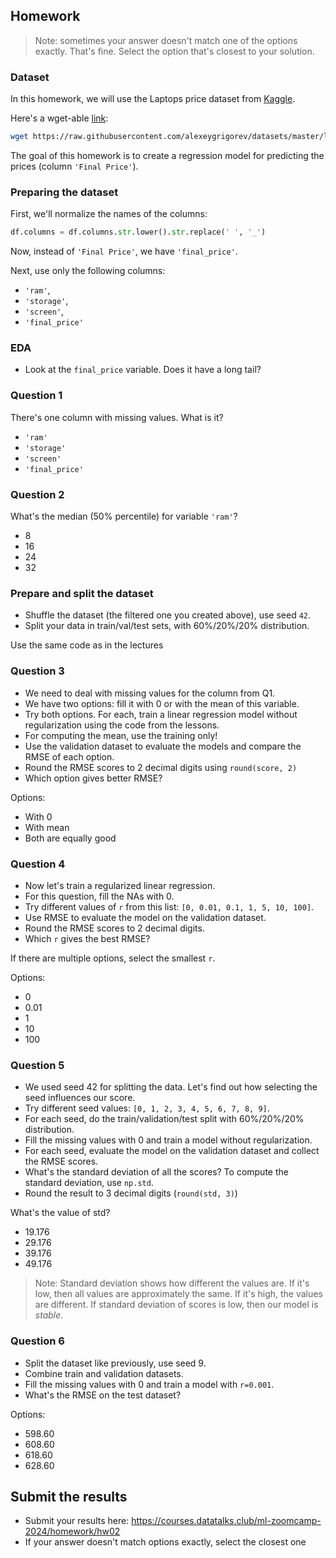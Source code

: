 ## Homework

> Note: sometimes your answer doesn't match one of 
> the options exactly. That's fine. 
> Select the option that's closest to your solution.


### Dataset

In this homework, we will use the Laptops price dataset from [Kaggle](https://www.kaggle.com/datasets/juanmerinobermejo/laptops-price-dataset).

Here's a wget-able [link](https://raw.githubusercontent.com/alexeygrigorev/datasets/master/laptops.csv):

```bash
wget https://raw.githubusercontent.com/alexeygrigorev/datasets/master/laptops.csv
```

The goal of this homework is to create a regression model for predicting the prices (column `'Final Price'`).

### Preparing the dataset 

First, we'll normalize the names of the columns:

```python
df.columns = df.columns.str.lower().str.replace(' ', '_')
```

Now, instead of `'Final Price'`, we have `'final_price'`.

Next, use only the following columns:

* `'ram'`,
* `'storage'`,
* `'screen'`,
* `'final_price'`

### EDA

* Look at the `final_price` variable. Does it have a long tail? 



### Question 1

There's one column with missing values. What is it?

* `'ram'`
* `'storage'`
* `'screen'`
* `'final_price'`


### Question 2

What's the median (50% percentile) for variable `'ram'`?

- 8
- 16
- 24
- 32

### Prepare and split the dataset

* Shuffle the dataset (the filtered one you created above), use seed `42`.
* Split your data in train/val/test sets, with 60%/20%/20% distribution.

Use the same code as in the lectures


### Question 3

* We need to deal with missing values for the column from Q1.
* We have two options: fill it with 0 or with the mean of this variable.
* Try both options. For each, train a linear regression model without regularization using the code from the lessons.
* For computing the mean, use the training only!
* Use the validation dataset to evaluate the models and compare the RMSE of each option.
* Round the RMSE scores to 2 decimal digits using `round(score, 2)`
* Which option gives better RMSE?

Options:

- With 0
- With mean
- Both are equally good


### Question 4

* Now let's train a regularized linear regression.
* For this question, fill the NAs with 0. 
* Try different values of `r` from this list: `[0, 0.01, 0.1, 1, 5, 10, 100]`.
* Use RMSE to evaluate the model on the validation dataset.
* Round the RMSE scores to 2 decimal digits.
* Which `r` gives the best RMSE?

If there are multiple options, select the smallest `r`.

Options:

- 0
- 0.01
- 1
- 10
- 100


### Question 5 

* We used seed 42 for splitting the data. Let's find out how selecting the seed influences our score.
* Try different seed values: `[0, 1, 2, 3, 4, 5, 6, 7, 8, 9]`.
* For each seed, do the train/validation/test split with 60%/20%/20% distribution.
* Fill the missing values with 0 and train a model without regularization.
* For each seed, evaluate the model on the validation dataset and collect the RMSE scores. 
* What's the standard deviation of all the scores? To compute the standard deviation, use `np.std`.
* Round the result to 3 decimal digits (`round(std, 3)`)

What's the value of std?

- 19.176
- 29.176
- 39.176
- 49.176

> Note: Standard deviation shows how different the values are.
> If it's low, then all values are approximately the same.
> If it's high, the values are different. 
> If standard deviation of scores is low, then our model is *stable*.


### Question 6

* Split the dataset like previously, use seed 9.
* Combine train and validation datasets.
* Fill the missing values with 0 and train a model with `r=0.001`. 
* What's the RMSE on the test dataset?

Options:

- 598.60
- 608.60
- 618.60
- 628.60

## Submit the results

* Submit your results here: https://courses.datatalks.club/ml-zoomcamp-2024/homework/hw02
* If your answer doesn't match options exactly, select the closest one
